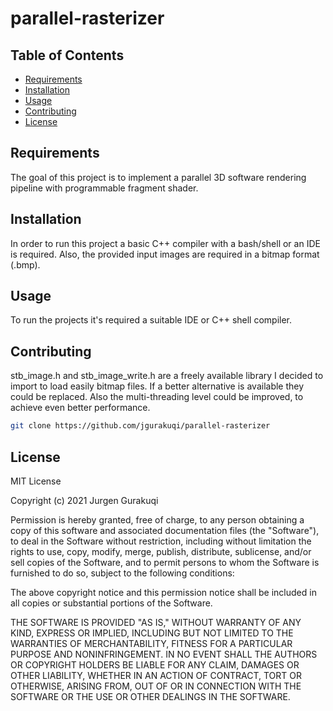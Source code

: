 # parallel-rasterizer


## Table of Contents

- [Requirements](#Requirements)
- [Installation](#installation)
- [Usage](#usage)
- [Contributing](#contributing)
- [License](#license)


## Requirements

The goal of this project is to implement a parallel 3D software rendering pipeline with programmable fragment shader.

## Installation

In order to run this project a basic C++ compiler with a bash/shell or an IDE is required.
Also, the provided input images are required in a bitmap format (.bmp).

## Usage

To run the projects it's required a suitable IDE or C++ shell compiler.

## Contributing

stb_image.h and stb_image_write.h are a freely available library I decided to import to load easily bitmap files. If a better alternative is available they could be replaced.
Also the multi-threading level could be improved, to achieve even better performance.

```bash
git clone https://github.com/jgurakuqi/parallel-rasterizer
```

## License

MIT License

Copyright (c) 2021 Jurgen Gurakuqi

Permission is hereby granted, free of charge, to any person obtaining a copy of this software and associated documentation files (the "Software"), to deal in the Software without restriction, including without limitation the rights to use, copy, modify, merge, publish, distribute, sublicense, and/or sell copies of the Software, and to permit persons to whom the Software is furnished to do so, subject to the following conditions:

The above copyright notice and this permission notice shall be included in all copies or substantial portions of the Software.

THE SOFTWARE IS PROVIDED "AS IS," WITHOUT WARRANTY OF ANY KIND, EXPRESS OR IMPLIED, INCLUDING BUT NOT LIMITED TO THE WARRANTIES OF MERCHANTABILITY, FITNESS FOR A PARTICULAR PURPOSE AND NONINFRINGEMENT. IN NO EVENT SHALL THE AUTHORS OR COPYRIGHT HOLDERS BE LIABLE FOR ANY CLAIM, DAMAGES OR OTHER LIABILITY, WHETHER IN AN ACTION OF CONTRACT, TORT OR OTHERWISE, ARISING FROM, OUT OF OR IN CONNECTION WITH THE SOFTWARE OR THE USE OR OTHER DEALINGS IN THE SOFTWARE.
